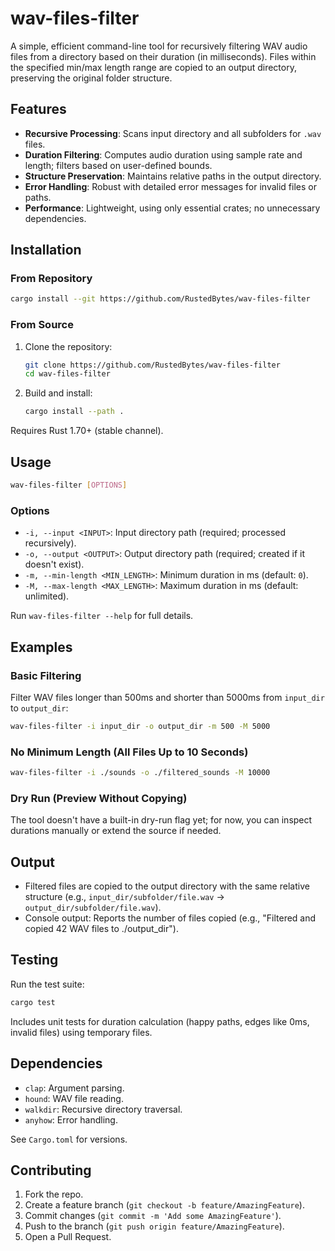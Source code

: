 # wav-files-filter

A simple, efficient command-line tool for recursively filtering WAV audio files from a directory based on their duration (in milliseconds). Files within the specified min/max length range are copied to an output directory, preserving the original folder structure.

## Features

- **Recursive Processing**: Scans input directory and all subfolders for `.wav` files.
- **Duration Filtering**: Computes audio duration using sample rate and length; filters based on user-defined bounds.
- **Structure Preservation**: Maintains relative paths in the output directory.
- **Error Handling**: Robust with detailed error messages for invalid files or paths.
- **Performance**: Lightweight, using only essential crates; no unnecessary dependencies.

## Installation

### From Repository

```bash
cargo install --git https://github.com/RustedBytes/wav-files-filter
```

### From Source

1. Clone the repository:
   ```bash
   git clone https://github.com/RustedBytes/wav-files-filter
   cd wav-files-filter
   ```

2. Build and install:
   ```bash
   cargo install --path .
   ```

Requires Rust 1.70+ (stable channel).

## Usage

```bash
wav-files-filter [OPTIONS]
```

### Options

- `-i, --input <INPUT>`: Input directory path (required; processed recursively).
- `-o, --output <OUTPUT>`: Output directory path (required; created if it doesn't exist).
- `-m, --min-length <MIN_LENGTH>`: Minimum duration in ms (default: `0`).
- `-M, --max-length <MAX_LENGTH>`: Maximum duration in ms (default: unlimited).

Run `wav-files-filter --help` for full details.

## Examples

### Basic Filtering

Filter WAV files longer than 500ms and shorter than 5000ms from `input_dir` to `output_dir`:

```bash
wav-files-filter -i input_dir -o output_dir -m 500 -M 5000
```

### No Minimum Length (All Files Up to 10 Seconds)

```bash
wav-files-filter -i ./sounds -o ./filtered_sounds -M 10000
```

### Dry Run (Preview Without Copying)

The tool doesn't have a built-in dry-run flag yet; for now, you can inspect durations manually or extend the source if needed.

## Output

- Filtered files are copied to the output directory with the same relative structure (e.g., `input_dir/subfolder/file.wav` → `output_dir/subfolder/file.wav`).
- Console output: Reports the number of files copied (e.g., "Filtered and copied 42 WAV files to ./output_dir").

## Testing

Run the test suite:

```bash
cargo test
```

Includes unit tests for duration calculation (happy paths, edges like 0ms, invalid files) using temporary files.

## Dependencies

- `clap`: Argument parsing.
- `hound`: WAV file reading.
- `walkdir`: Recursive directory traversal.
- `anyhow`: Error handling.

See `Cargo.toml` for versions.

## Contributing

1. Fork the repo.
2. Create a feature branch (`git checkout -b feature/AmazingFeature`).
3. Commit changes (`git commit -m 'Add some AmazingFeature'`).
4. Push to the branch (`git push origin feature/AmazingFeature`).
5. Open a Pull Request.
